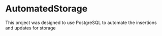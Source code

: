 # AutomatedStorage
This project was designed to use PostgreSQL to automate the insertions and updates for storage
